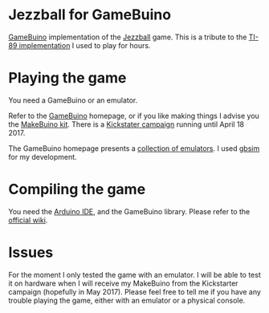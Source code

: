 # Jezzball for GameBuino

[GameBuino](http://gamebuino.com) implementation of the [Jezzball](https://en.wikipedia.org/wiki/JezzBall) game. This is a tribute to the [TI-89 implementation](http://www.ticalc.org/archives/files/fileinfo/121/12158.html) I used to play for hours.

# Playing the game

You need a GameBuino or an emulator.

Refer to the [GameBuino](http://gamebuino.com/wiki/index.php?title=Getting_started#Get_a_Gamebuino) homepage, or if you like making things I advise you the [MakeBuino kit](http://www.makerbuino.com/). There is a [Kickstater campaign](https://www.kickstarter.com/projects/albertgajsak/makerbuino-a-diy-game-console) running until April 18 2017.

The GameBuino homepage presents a [collection of emulators](http://gamebuino.com/wiki/index.php?title=Emulators). I used [gbsim](http://gamebuino.com/wiki/index.php?title=Emulators#gbsim) for my development.

# Compiling the game

You need the [Arduino IDE](https://www.arduino.cc/en/Main/Software), and the GameBuino library. Please refer to the [official wiki](http://gamebuino.com/wiki/index.php?title=Getting_started#Software_setup).

# Issues

For the moment I only tested the game with an emulator. I will be able to test it on hardware when I will receive my MakeBuino from the Kickstarter campaign (hopefully in May 2017). Please feel free to tell me if you have any trouble playing the game, either with an emulator or a physical console.
